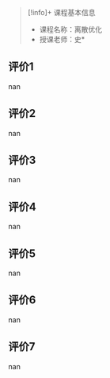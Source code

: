 >[!info]+ 课程基本信息
>
> - 课程名称：离散优化
> - 授课老师：史*

## 评价1

nan
## 评价2

nan
## 评价3

nan
## 评价4

nan
## 评价5

nan
## 评价6

nan
## 评价7

nan
